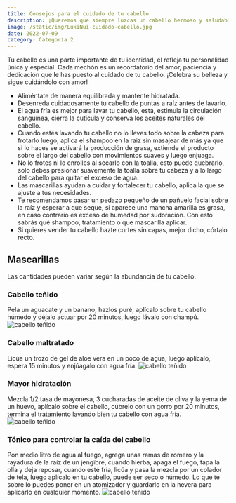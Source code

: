 ```yaml
---
title: Consejos para el cuidado de tu cabello
description: ¡Queremos que siempre luzcas un cabello hermoso y saludable! Por eso, te compartimos algunos consejos que te ayudarán a cuidarlo y mantenerlo fuerte a pesar de los factores externos como el clima, la temperatura y los tratamientos a los que se expone. ¡No dudes en ponerlos en práctica!
image: /static/img/LukiNui-cuidado-cabello.jpg
date: 2022-07-09
category: Categoría 2
---
```

Tu cabello es una parte importante de tu identidad, él refleja tu personalidad única y especial. Cada mechón es un recordatorio del amor, paciencia y dedicación que le has puesto al cuidado de tu cabello. ¡Celebra su belleza y sigue cuidándolo con amor!

- Aliméntate de manera equilibrada y mantente hidratada.
- Desenreda cuidadosamente tu cabello de puntas a raíz antes de lavarlo.
- El agua fría es mejor para lavar tu cabello, esta, estimula la circulación sanguínea, cierra la cutícula y conserva los aceites naturales del cabello.
- Cuando estés lavando tu cabello no lo lleves todo sobre la cabeza para frotarlo luego, aplica el shampoo en la raiz sin masajear de más ya que si lo haces se activará la producción de grasa, extiende el producto sobre el largo del cabello con movimientos suaves y luego enjuaga.
- No lo frotes ni lo enrolles al secarlo con la toalla, esto puede quebrarlo, solo debes presionar suavemente la toalla sobre tu cabeza y a lo largo del cabello para quitar el exceso de agua.
- Las mascarillas ayudan a cuidar y fortalecer tu cabello, aplica la que se ajuste a tus necesidades.
- Te recomendamos pasar un pedazo pequeño de un pañuelo facial sobre la raíz y esperar a que seque, si aparece una mancha amarilla es grasa, en caso contrario es exceso de humedad por sudoración. Con esto sabrás qué shampoo, tratamiento o que mascarilla aplicar. 
- Si quieres vender tu cabello hazte cortes sin capas, mejor dicho, córtalo recto.

## Mascarillas
Las cantidades pueden variar según la abundancia de tu cabello.

### Cabello teñido
Pela un aguacate y un banano, hazlos puré, aplícalo sobre tu cabello húmedo y déjalo actuar por 20 minutos, luego lávalo con champú.
![cabello teñido](/static/img/LukiNui-Tinte.jpg)

### Cabello maltratado
Licúa un trozo de gel de aloe vera en un poco de agua, luego aplícalo, espera 15 minutos y enjúagalo con agua fría.
![cabello teñido](/static/img/LukiNui-Maltratado.jpg)

### Mayor hidratación
Mezcla 1/2 tasa de mayonesa, 3 cucharadas de aceite de oliva y la yema de un huevo, aplícalo sobre el cabello, cúbrelo con un gorro por 20 minutos, termina el tratamiento lavando bien tu cabello con agua fría.
![cabello teñido](/static/img/LukiNui-Hidratado.jpg)

### Tónico para controlar la caída del cabello
Pon medio litro de agua al fuego, agrega unas ramas de romero y la rayadura de la raíz de un jengibre, cuando hierba, apaga el fuego, tapa la olla y deja reposar, cuando esté fría, licúa y pasa la mezcla por un colador de tela, luego aplícalo en tu cabello, puede ser seco o húmedo. Lo que te sobre lo puedes poner en un atomizador y guardarlo en la nevera para aplicarlo en cualquier momento.
![cabello teñido](/static/img/LukiNui-Caida.jpg)